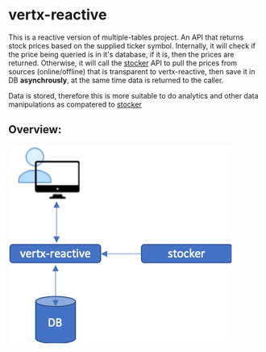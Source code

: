 # vertx-reactive
This is a reactive version of multiple-tables project.
An API that returns stock prices based on the supplied ticker symbol. Internally, it will check if the price being queried is in it's database, if it is, then the prices are returned. Otherwise, it will call the [stocker](https://github.com/chiusday/samples/tree/master/stocker) API to pull the prices from sources (online/offline) that is transparent to vertx-reactive, then save it in DB **asynchrously**, at the same time data is returned to the caller.

Data is stored, therefore this is more suitable to do analytics and other data manipulations as compatered to [stocker](https://github.com/chiusday/samples/tree/master/stocker)

## Overview:
![](src/main/resources/images/vertx-reactiveOverview.png)
